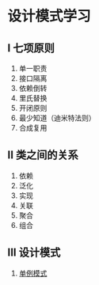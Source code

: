 # 设计模式学习

## I 七项原则

1. 单一职责
2. 接口隔离
3. 依赖倒转
4. 里氏替换
5. 开闭原则
6. 最少知道（迪米特法则）
7. 合成复用

## II 类之间的关系

1. 依赖
2. 泛化
3. 实现
4. 关联
5. 聚合
6. 组合

## III 设计模式

1. [单例模式](./src/com/pattern/singleton/)
